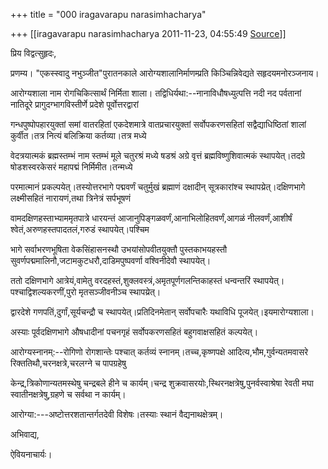 +++
title = "000 iragavarapu narasimhacharya"

+++
[[iragavarapu narasimhacharya	2011-11-23, 04:55:49 [Source](https://groups.google.com/g/bvparishat/c/HcR5gOAtNX8)]]



प्रिय विद्वत्सुहृदः,

प्रणम्य। "एकस्स्वादु नभुञ्जीत"पुरातनकाले आरोग्यशालानिर्माणम्प्रति किञ्चिन्निवेद्यते सहृदयमनोरञ्जनाय।

आरोग्यशाला नाम रोगचिकित्सार्थं निर्मिता शाला। तद्विधिर्यथा:--नानाविधौषध्युत्पत्ति नदी नद पर्वतानां नातिदूरे प्रागुदग्भागविस्तीर्णे प्रदेशे पूर्वोत्तरद्वारां

गन्धपुष्पोपहारयुक्तां समां वातरहितां एकदेशमात्रे वातप्रचारयुक्तां सर्वोपकरणसहितां सद्वैद्याधिष्ठितां शालां कुर्वीत।तत्र नित्यं बलिक्रिया कर्तव्या।तत्र मध्ये

वेदत्रयात्मकं ब्रह्मस्तम्भं नाम स्तम्भं मूले चतुरश्रं मध्ये षडश्रं अग्रे वृत्तं ब्रह्मविष्णुशिवात्मकं स्थापयेत्।तदग्रे षोडशस्वरकेसरं महापद्मं निर्मिमीत।तन्मध्ये

परमात्मानं प्रकल्पयेत्।तस्योत्तरभागे पद्मवर्णं चतुर्मुखं ब्रह्माणं दक्षादीन् सूत्रकारांश्च स्थापय्रेत्।दक्षिणभागे लक्ष्मीसहितं नारायणं,तथा त्रिनेत्रं सर्पभूषणं

वामदक्षिणहस्ताभ्याममृतपात्रे धारयन्तं आजानुपिङ्गळवर्णं,आनाभिलोहितवर्णं,आगळं नीलवर्णं,आशीर्षं श्वेतं,अरुणहस्तपादतलं,गरुडं स्थापयेत्।पश्चिम

भागे सर्वाभरणभूषिता वेकसिंहासनस्थौ उभयांसोपवीतयुक्तौ पुस्तकाभयहस्तौ सुवर्णपद्ममालिनौ,जटामकुटधरौ,दाडिमपुष्पवर्णा वश्विनीदेवौ स्थापयेत्।

ततो दक्षिणभागे आत्रेयं,वामेतु वरदहस्तं,शुक्लवस्त्रं,अमृतपूर्णगलन्तिकाहस्तं धन्वन्तरिं स्थापयेत्।पश्चाद्विशल्यकरणीं,पुरो मृतसञ्जीवनीञ्च स्थापय्रेत्।

द्वारदेशे गणपतिं,दुर्गां,सूर्यचन्द्रौ च स्थापयेत्।प्रतिदिनमेतान् सर्वोपचारैः यथाविधि पूजयेत्।इयमारोग्यशाला।

अस्याः पूर्वदक्षिणभागे औषधादीनां पचनगृहं सर्वोपकरणसहितं बहुगवाक्षसहितं कल्पयेत्।

आरोग्यस्नानम्:--रोगिणो रोगशान्तेः पश्चात् कर्तव्यं स्नानम्।तच्च,कृष्णपक्षे आदित्य,भौम,गुर्वन्यतमवासरे रिक्ततिथौ,चरनक्षत्रे,चरलग्ने च पापग्रहेषु

केन्द्र,त्रिकोणान्यतमस्थेषु चन्द्रबले हीने च कार्यम्।चन्द्र शुक्रवासरयोः,स्थिरनक्षत्रेषु,पुनर्वस्वाश्रेषा रेवती मघा स्वातीनक्षत्रेषु,ग्रहणे च सर्वथा न कार्यम्।

आरोग्या:---अष्टोत्तरशतान्तर्गतदेवी विशेषः।तस्याः स्थानं वैद्यनाथक्षेत्रम्।

अभिवाद्य,

ऐवियनाचार्यः।

